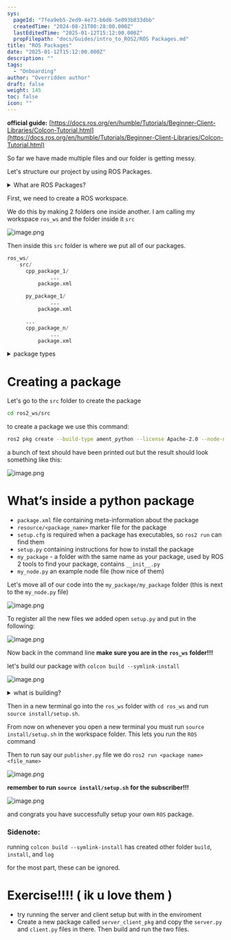 ```yaml
---
sys:
  pageId: "7fea9eb5-2ed9-4e73-b6d6-5e093b833dbb"
  createdTime: "2024-08-21T00:28:00.000Z"
  lastEditedTime: "2025-01-12T15:12:00.000Z"
  propFilepath: "docs/Guides/intro_to_ROS2/ROS Packages.md"
title: "ROS Packages"
date: "2025-01-12T15:12:00.000Z"
description: ""
tags:
  - "Onboarding"
author: "Overridden author"
draft: false
weight: 145
toc: false
icon: ""
---
```


**official guide:** [https://docs.ros.org/en/humble/Tutorials/Beginner-Client-Libraries/Colcon-Tutorial.html](https://docs.ros.org/en/humble/Tutorials/Beginner-Client-Libraries/Colcon-Tutorial.html)

So far we have made multiple files and our folder is getting messy.

Let's structure our project by using ROS Packages.

<details>

<summary>What are ROS Packages?</summary>

ROS Packages are, as the name implies, packages of code that are highly sharable between ROS developers.

They consist of a folder, `package.xml` file, and source code

```python
      cpp_package_1/
		      ... imagine much code files here ..
          package.xml
```

</details>

First, we need to create a ROS workspace.

We do this by making 2 folders one inside another. I am calling my workspace `ros_ws` and the folder inside it `src`

![image.png](https://prod-files-secure.s3.us-west-2.amazonaws.com/d518164a-d88e-44d1-a4ee-3adb3bd8bce0/70706947-fd18-4537-a67b-e12946812d31/image.png?X-Amz-Algorithm=AWS4-HMAC-SHA256&X-Amz-Content-Sha256=UNSIGNED-PAYLOAD&X-Amz-Credential=ASIAZI2LB466RPQWCAUV%2F20250626%2Fus-west-2%2Fs3%2Faws4_request&X-Amz-Date=20250626T140214Z&X-Amz-Expires=3600&X-Amz-Security-Token=IQoJb3JpZ2luX2VjEGYaCXVzLXdlc3QtMiJGMEQCICXDY%2BksV8DlZB0xElh3IG86FoOPvWeMSjhdDV1EOtXjAiBMMW7KfEj74KxZUyleVav0C6hVaIqOTEtHJRF3pilXDCr%2FAwhfEAAaDDYzNzQyMzE4MzgwNSIMBlOyYO072MrCoi0XKtwDkxb9AHsvuAjdDbZju9plDPaRg3b0zEFcpes3AltUX%2B9ImRAsHqwG05uzdT4%2B0OTk2lLmcEkVGoMERAZFJqa0ZTh2DMy8q%2FYuGgLjylAs9u63CVHrUunxhFpS93UkgJp7P4WvjtqnYcg7apNqtgA4S3J9yklPQ3zGPz7vVyAilbP8I7nq5h%2FOA%2BWUkCGATamK%2B9aft1TQWV9UcMGXH643AaiYz4rVwtivzDdzhGD%2BuwepJWkjcuuFGTAV82Y0v9lzbIQ6zDRtrxQAQWrIud8KF%2FmmbE%2Fa8EHYBJGd8q4mu2Tax%2FNQMZYoSlK%2FHb%2FWtNvxsMQkJDu4R7Vt0LeQu7ViioLTz6kxMfG2gLoYX2FG%2BWJbluo4s2tATixTI6qZDExtkQcbu4utTjD8m0ScyeNfK5oBFlsz63jZmzNUxJx48%2Bco5%2FXWIqIEgQpCsqYYNl37cEmTVqU19QkFHVJAxHQtAr9Nd3AsahmYChXPWPKUvBs6pt7OnyP8vknBGbAfzRodd9Qrj4PtJ2GwWdsvw2hEMA9m7Ev051fOJSF2E3v%2BMFx13amY%2BDaDl8MR5Akd6Vd5VkRAOMGgG%2BQn6w%2FhT4WUjiwGHS69XHJ0x5GfC8lFtodCGXHdJ6%2BL69albcwwzJ31wgY6pgErEE5A1tQtEKCvybN06EaBY72qbPPDV1ztFITAdWW9aQXmGLSMVs4YjmnDBkhr%2BmSF8n8HVPwgx%2FLMliJ909mNiUhWvibtyHXtUYiNKqcY48SfSBdRFwogjKa%2FHt56Qpv5P8gur8OZTuk%2BLcWb90CcKcpAC9FN7f7kZljDQOzuK%2FCq9s%2BUnmALN8IwSIf8rv%2BURwWNps89egDTdxA2AjsuaTPrcSqh&X-Amz-Signature=2ffca9508557e354584f51e6ba270ffaab7bf86aa9804f2bee7cfaf256b415c1&X-Amz-SignedHeaders=host&x-amz-checksum-mode=ENABLED&x-id=GetObject)

Then inside this `src` folder is where we put all of our packages.

```python
ros_ws/
    src/
      cpp_package_1/
		      ...
          package.xml

      py_package_1/
		      ...
          package.xml

      ...
      cpp_package_n/
		      ...
          package.xml

```

<details>

<summary>package types</summary>

packages can be either `C++` or python.

the intern file structure is different for each but for this guide we will stick to creating python packages

</details>

# Creating a package

Let's go to the `src` folder to create the package

```bash
cd ros2_ws/src
```

to create a package we use this command:

```bash
ros2 pkg create --build-type ament_python --license Apache-2.0 --node-name my_node my_package
```

a bunch of text should have been printed out but the result should look something like this:

![image.png](https://prod-files-secure.s3.us-west-2.amazonaws.com/d518164a-d88e-44d1-a4ee-3adb3bd8bce0/e6cf1e3f-8512-4a3e-b131-079f800bf3e8/image.png?X-Amz-Algorithm=AWS4-HMAC-SHA256&X-Amz-Content-Sha256=UNSIGNED-PAYLOAD&X-Amz-Credential=ASIAZI2LB466RPQWCAUV%2F20250626%2Fus-west-2%2Fs3%2Faws4_request&X-Amz-Date=20250626T140214Z&X-Amz-Expires=3600&X-Amz-Security-Token=IQoJb3JpZ2luX2VjEGYaCXVzLXdlc3QtMiJGMEQCICXDY%2BksV8DlZB0xElh3IG86FoOPvWeMSjhdDV1EOtXjAiBMMW7KfEj74KxZUyleVav0C6hVaIqOTEtHJRF3pilXDCr%2FAwhfEAAaDDYzNzQyMzE4MzgwNSIMBlOyYO072MrCoi0XKtwDkxb9AHsvuAjdDbZju9plDPaRg3b0zEFcpes3AltUX%2B9ImRAsHqwG05uzdT4%2B0OTk2lLmcEkVGoMERAZFJqa0ZTh2DMy8q%2FYuGgLjylAs9u63CVHrUunxhFpS93UkgJp7P4WvjtqnYcg7apNqtgA4S3J9yklPQ3zGPz7vVyAilbP8I7nq5h%2FOA%2BWUkCGATamK%2B9aft1TQWV9UcMGXH643AaiYz4rVwtivzDdzhGD%2BuwepJWkjcuuFGTAV82Y0v9lzbIQ6zDRtrxQAQWrIud8KF%2FmmbE%2Fa8EHYBJGd8q4mu2Tax%2FNQMZYoSlK%2FHb%2FWtNvxsMQkJDu4R7Vt0LeQu7ViioLTz6kxMfG2gLoYX2FG%2BWJbluo4s2tATixTI6qZDExtkQcbu4utTjD8m0ScyeNfK5oBFlsz63jZmzNUxJx48%2Bco5%2FXWIqIEgQpCsqYYNl37cEmTVqU19QkFHVJAxHQtAr9Nd3AsahmYChXPWPKUvBs6pt7OnyP8vknBGbAfzRodd9Qrj4PtJ2GwWdsvw2hEMA9m7Ev051fOJSF2E3v%2BMFx13amY%2BDaDl8MR5Akd6Vd5VkRAOMGgG%2BQn6w%2FhT4WUjiwGHS69XHJ0x5GfC8lFtodCGXHdJ6%2BL69albcwwzJ31wgY6pgErEE5A1tQtEKCvybN06EaBY72qbPPDV1ztFITAdWW9aQXmGLSMVs4YjmnDBkhr%2BmSF8n8HVPwgx%2FLMliJ909mNiUhWvibtyHXtUYiNKqcY48SfSBdRFwogjKa%2FHt56Qpv5P8gur8OZTuk%2BLcWb90CcKcpAC9FN7f7kZljDQOzuK%2FCq9s%2BUnmALN8IwSIf8rv%2BURwWNps89egDTdxA2AjsuaTPrcSqh&X-Amz-Signature=82d4efe212c6e78767b62e7cd722b0fbd5db732dbd8a41524da9e52a5057ec42&X-Amz-SignedHeaders=host&x-amz-checksum-mode=ENABLED&x-id=GetObject)

# What’s inside a python package

- `package.xml` file containing meta-information about the package
- `resource/<package_name>` marker file for the package
- `setup.cfg` is required when a package has executables, so `ros2 run` can find them
- `setup.py` containing instructions for how to install the package
- `my_package` - a folder with the same name as your package, used by ROS 2 tools to find your package, contains `__init__.py`
- `my_node.py` an example node file (how nice of them)

Let's move all of our code into the `my_package/my_package` folder (this is next to the `my_node.py` file)

![image.png](https://prod-files-secure.s3.us-west-2.amazonaws.com/d518164a-d88e-44d1-a4ee-3adb3bd8bce0/9ce58f11-0da9-4d3e-b86d-506a9685d378/image.png?X-Amz-Algorithm=AWS4-HMAC-SHA256&X-Amz-Content-Sha256=UNSIGNED-PAYLOAD&X-Amz-Credential=ASIAZI2LB466RPQWCAUV%2F20250626%2Fus-west-2%2Fs3%2Faws4_request&X-Amz-Date=20250626T140214Z&X-Amz-Expires=3600&X-Amz-Security-Token=IQoJb3JpZ2luX2VjEGYaCXVzLXdlc3QtMiJGMEQCICXDY%2BksV8DlZB0xElh3IG86FoOPvWeMSjhdDV1EOtXjAiBMMW7KfEj74KxZUyleVav0C6hVaIqOTEtHJRF3pilXDCr%2FAwhfEAAaDDYzNzQyMzE4MzgwNSIMBlOyYO072MrCoi0XKtwDkxb9AHsvuAjdDbZju9plDPaRg3b0zEFcpes3AltUX%2B9ImRAsHqwG05uzdT4%2B0OTk2lLmcEkVGoMERAZFJqa0ZTh2DMy8q%2FYuGgLjylAs9u63CVHrUunxhFpS93UkgJp7P4WvjtqnYcg7apNqtgA4S3J9yklPQ3zGPz7vVyAilbP8I7nq5h%2FOA%2BWUkCGATamK%2B9aft1TQWV9UcMGXH643AaiYz4rVwtivzDdzhGD%2BuwepJWkjcuuFGTAV82Y0v9lzbIQ6zDRtrxQAQWrIud8KF%2FmmbE%2Fa8EHYBJGd8q4mu2Tax%2FNQMZYoSlK%2FHb%2FWtNvxsMQkJDu4R7Vt0LeQu7ViioLTz6kxMfG2gLoYX2FG%2BWJbluo4s2tATixTI6qZDExtkQcbu4utTjD8m0ScyeNfK5oBFlsz63jZmzNUxJx48%2Bco5%2FXWIqIEgQpCsqYYNl37cEmTVqU19QkFHVJAxHQtAr9Nd3AsahmYChXPWPKUvBs6pt7OnyP8vknBGbAfzRodd9Qrj4PtJ2GwWdsvw2hEMA9m7Ev051fOJSF2E3v%2BMFx13amY%2BDaDl8MR5Akd6Vd5VkRAOMGgG%2BQn6w%2FhT4WUjiwGHS69XHJ0x5GfC8lFtodCGXHdJ6%2BL69albcwwzJ31wgY6pgErEE5A1tQtEKCvybN06EaBY72qbPPDV1ztFITAdWW9aQXmGLSMVs4YjmnDBkhr%2BmSF8n8HVPwgx%2FLMliJ909mNiUhWvibtyHXtUYiNKqcY48SfSBdRFwogjKa%2FHt56Qpv5P8gur8OZTuk%2BLcWb90CcKcpAC9FN7f7kZljDQOzuK%2FCq9s%2BUnmALN8IwSIf8rv%2BURwWNps89egDTdxA2AjsuaTPrcSqh&X-Amz-Signature=5406a21d927b6e602cb702aa8f9a1c8fa2995aa94c34e0d93c7278908e6c83b5&X-Amz-SignedHeaders=host&x-amz-checksum-mode=ENABLED&x-id=GetObject)

To register all the new files we added open `setup.py` and put in the following:

![image.png](https://prod-files-secure.s3.us-west-2.amazonaws.com/d518164a-d88e-44d1-a4ee-3adb3bd8bce0/1cd7c262-4cae-4496-9d75-c178537d24a2/image.png?X-Amz-Algorithm=AWS4-HMAC-SHA256&X-Amz-Content-Sha256=UNSIGNED-PAYLOAD&X-Amz-Credential=ASIAZI2LB466RPQWCAUV%2F20250626%2Fus-west-2%2Fs3%2Faws4_request&X-Amz-Date=20250626T140214Z&X-Amz-Expires=3600&X-Amz-Security-Token=IQoJb3JpZ2luX2VjEGYaCXVzLXdlc3QtMiJGMEQCICXDY%2BksV8DlZB0xElh3IG86FoOPvWeMSjhdDV1EOtXjAiBMMW7KfEj74KxZUyleVav0C6hVaIqOTEtHJRF3pilXDCr%2FAwhfEAAaDDYzNzQyMzE4MzgwNSIMBlOyYO072MrCoi0XKtwDkxb9AHsvuAjdDbZju9plDPaRg3b0zEFcpes3AltUX%2B9ImRAsHqwG05uzdT4%2B0OTk2lLmcEkVGoMERAZFJqa0ZTh2DMy8q%2FYuGgLjylAs9u63CVHrUunxhFpS93UkgJp7P4WvjtqnYcg7apNqtgA4S3J9yklPQ3zGPz7vVyAilbP8I7nq5h%2FOA%2BWUkCGATamK%2B9aft1TQWV9UcMGXH643AaiYz4rVwtivzDdzhGD%2BuwepJWkjcuuFGTAV82Y0v9lzbIQ6zDRtrxQAQWrIud8KF%2FmmbE%2Fa8EHYBJGd8q4mu2Tax%2FNQMZYoSlK%2FHb%2FWtNvxsMQkJDu4R7Vt0LeQu7ViioLTz6kxMfG2gLoYX2FG%2BWJbluo4s2tATixTI6qZDExtkQcbu4utTjD8m0ScyeNfK5oBFlsz63jZmzNUxJx48%2Bco5%2FXWIqIEgQpCsqYYNl37cEmTVqU19QkFHVJAxHQtAr9Nd3AsahmYChXPWPKUvBs6pt7OnyP8vknBGbAfzRodd9Qrj4PtJ2GwWdsvw2hEMA9m7Ev051fOJSF2E3v%2BMFx13amY%2BDaDl8MR5Akd6Vd5VkRAOMGgG%2BQn6w%2FhT4WUjiwGHS69XHJ0x5GfC8lFtodCGXHdJ6%2BL69albcwwzJ31wgY6pgErEE5A1tQtEKCvybN06EaBY72qbPPDV1ztFITAdWW9aQXmGLSMVs4YjmnDBkhr%2BmSF8n8HVPwgx%2FLMliJ909mNiUhWvibtyHXtUYiNKqcY48SfSBdRFwogjKa%2FHt56Qpv5P8gur8OZTuk%2BLcWb90CcKcpAC9FN7f7kZljDQOzuK%2FCq9s%2BUnmALN8IwSIf8rv%2BURwWNps89egDTdxA2AjsuaTPrcSqh&X-Amz-Signature=a7709227f3bdeb537508b96dc6db5d362856479696ef482db1b052fbde38e4bc&X-Amz-SignedHeaders=host&x-amz-checksum-mode=ENABLED&x-id=GetObject)

Now back in the command line **make sure you are in the** **`ros_ws`** **folder!!!**

let's build our package with `colcon build --symlink-install`

![image.png](https://prod-files-secure.s3.us-west-2.amazonaws.com/d518164a-d88e-44d1-a4ee-3adb3bd8bce0/2f2a0d27-b173-48fd-b189-5f5c0ce65619/image.png?X-Amz-Algorithm=AWS4-HMAC-SHA256&X-Amz-Content-Sha256=UNSIGNED-PAYLOAD&X-Amz-Credential=ASIAZI2LB466RPQWCAUV%2F20250626%2Fus-west-2%2Fs3%2Faws4_request&X-Amz-Date=20250626T140214Z&X-Amz-Expires=3600&X-Amz-Security-Token=IQoJb3JpZ2luX2VjEGYaCXVzLXdlc3QtMiJGMEQCICXDY%2BksV8DlZB0xElh3IG86FoOPvWeMSjhdDV1EOtXjAiBMMW7KfEj74KxZUyleVav0C6hVaIqOTEtHJRF3pilXDCr%2FAwhfEAAaDDYzNzQyMzE4MzgwNSIMBlOyYO072MrCoi0XKtwDkxb9AHsvuAjdDbZju9plDPaRg3b0zEFcpes3AltUX%2B9ImRAsHqwG05uzdT4%2B0OTk2lLmcEkVGoMERAZFJqa0ZTh2DMy8q%2FYuGgLjylAs9u63CVHrUunxhFpS93UkgJp7P4WvjtqnYcg7apNqtgA4S3J9yklPQ3zGPz7vVyAilbP8I7nq5h%2FOA%2BWUkCGATamK%2B9aft1TQWV9UcMGXH643AaiYz4rVwtivzDdzhGD%2BuwepJWkjcuuFGTAV82Y0v9lzbIQ6zDRtrxQAQWrIud8KF%2FmmbE%2Fa8EHYBJGd8q4mu2Tax%2FNQMZYoSlK%2FHb%2FWtNvxsMQkJDu4R7Vt0LeQu7ViioLTz6kxMfG2gLoYX2FG%2BWJbluo4s2tATixTI6qZDExtkQcbu4utTjD8m0ScyeNfK5oBFlsz63jZmzNUxJx48%2Bco5%2FXWIqIEgQpCsqYYNl37cEmTVqU19QkFHVJAxHQtAr9Nd3AsahmYChXPWPKUvBs6pt7OnyP8vknBGbAfzRodd9Qrj4PtJ2GwWdsvw2hEMA9m7Ev051fOJSF2E3v%2BMFx13amY%2BDaDl8MR5Akd6Vd5VkRAOMGgG%2BQn6w%2FhT4WUjiwGHS69XHJ0x5GfC8lFtodCGXHdJ6%2BL69albcwwzJ31wgY6pgErEE5A1tQtEKCvybN06EaBY72qbPPDV1ztFITAdWW9aQXmGLSMVs4YjmnDBkhr%2BmSF8n8HVPwgx%2FLMliJ909mNiUhWvibtyHXtUYiNKqcY48SfSBdRFwogjKa%2FHt56Qpv5P8gur8OZTuk%2BLcWb90CcKcpAC9FN7f7kZljDQOzuK%2FCq9s%2BUnmALN8IwSIf8rv%2BURwWNps89egDTdxA2AjsuaTPrcSqh&X-Amz-Signature=3439d41e1754ee2ff46c853587e41421c9b86d90be34b2ee1dd2b4582954747d&X-Amz-SignedHeaders=host&x-amz-checksum-mode=ENABLED&x-id=GetObject)

<details>

<summary>what is building?</summary>

if you are a CS major at Rose-Hulman you will learn the answer to this in CSSE132

but TLDR; is it combines all the code files into one program that can be run easily 

</details>

Then in a new terminal go into the `ros_ws` folder with `cd ros_ws` and run `source install/setup.sh`. 

From now on whenever you open a new terminal you must run `source install/setup.sh` in the workspace folder. This lets you run the `ROS` command

Then to run say our `publisher.py` file we do `ros2 run <package name> <file_name>`

![image.png](https://prod-files-secure.s3.us-west-2.amazonaws.com/d518164a-d88e-44d1-a4ee-3adb3bd8bce0/4f4b1219-3a44-4632-aa0a-ce3471699f59/image.png?X-Amz-Algorithm=AWS4-HMAC-SHA256&X-Amz-Content-Sha256=UNSIGNED-PAYLOAD&X-Amz-Credential=ASIAZI2LB466RPQWCAUV%2F20250626%2Fus-west-2%2Fs3%2Faws4_request&X-Amz-Date=20250626T140214Z&X-Amz-Expires=3600&X-Amz-Security-Token=IQoJb3JpZ2luX2VjEGYaCXVzLXdlc3QtMiJGMEQCICXDY%2BksV8DlZB0xElh3IG86FoOPvWeMSjhdDV1EOtXjAiBMMW7KfEj74KxZUyleVav0C6hVaIqOTEtHJRF3pilXDCr%2FAwhfEAAaDDYzNzQyMzE4MzgwNSIMBlOyYO072MrCoi0XKtwDkxb9AHsvuAjdDbZju9plDPaRg3b0zEFcpes3AltUX%2B9ImRAsHqwG05uzdT4%2B0OTk2lLmcEkVGoMERAZFJqa0ZTh2DMy8q%2FYuGgLjylAs9u63CVHrUunxhFpS93UkgJp7P4WvjtqnYcg7apNqtgA4S3J9yklPQ3zGPz7vVyAilbP8I7nq5h%2FOA%2BWUkCGATamK%2B9aft1TQWV9UcMGXH643AaiYz4rVwtivzDdzhGD%2BuwepJWkjcuuFGTAV82Y0v9lzbIQ6zDRtrxQAQWrIud8KF%2FmmbE%2Fa8EHYBJGd8q4mu2Tax%2FNQMZYoSlK%2FHb%2FWtNvxsMQkJDu4R7Vt0LeQu7ViioLTz6kxMfG2gLoYX2FG%2BWJbluo4s2tATixTI6qZDExtkQcbu4utTjD8m0ScyeNfK5oBFlsz63jZmzNUxJx48%2Bco5%2FXWIqIEgQpCsqYYNl37cEmTVqU19QkFHVJAxHQtAr9Nd3AsahmYChXPWPKUvBs6pt7OnyP8vknBGbAfzRodd9Qrj4PtJ2GwWdsvw2hEMA9m7Ev051fOJSF2E3v%2BMFx13amY%2BDaDl8MR5Akd6Vd5VkRAOMGgG%2BQn6w%2FhT4WUjiwGHS69XHJ0x5GfC8lFtodCGXHdJ6%2BL69albcwwzJ31wgY6pgErEE5A1tQtEKCvybN06EaBY72qbPPDV1ztFITAdWW9aQXmGLSMVs4YjmnDBkhr%2BmSF8n8HVPwgx%2FLMliJ909mNiUhWvibtyHXtUYiNKqcY48SfSBdRFwogjKa%2FHt56Qpv5P8gur8OZTuk%2BLcWb90CcKcpAC9FN7f7kZljDQOzuK%2FCq9s%2BUnmALN8IwSIf8rv%2BURwWNps89egDTdxA2AjsuaTPrcSqh&X-Amz-Signature=f8c79208421151ac4edf78c4426c6ab48933cc49883d0900776de68405484ecc&X-Amz-SignedHeaders=host&x-amz-checksum-mode=ENABLED&x-id=GetObject)

**remember to run** **`source install/setup.sh`** **for the subscriber!!!**

![image.png](https://prod-files-secure.s3.us-west-2.amazonaws.com/d518164a-d88e-44d1-a4ee-3adb3bd8bce0/02121119-dad4-49ec-8356-c956108b4243/image.png?X-Amz-Algorithm=AWS4-HMAC-SHA256&X-Amz-Content-Sha256=UNSIGNED-PAYLOAD&X-Amz-Credential=ASIAZI2LB466RPQWCAUV%2F20250626%2Fus-west-2%2Fs3%2Faws4_request&X-Amz-Date=20250626T140214Z&X-Amz-Expires=3600&X-Amz-Security-Token=IQoJb3JpZ2luX2VjEGYaCXVzLXdlc3QtMiJGMEQCICXDY%2BksV8DlZB0xElh3IG86FoOPvWeMSjhdDV1EOtXjAiBMMW7KfEj74KxZUyleVav0C6hVaIqOTEtHJRF3pilXDCr%2FAwhfEAAaDDYzNzQyMzE4MzgwNSIMBlOyYO072MrCoi0XKtwDkxb9AHsvuAjdDbZju9plDPaRg3b0zEFcpes3AltUX%2B9ImRAsHqwG05uzdT4%2B0OTk2lLmcEkVGoMERAZFJqa0ZTh2DMy8q%2FYuGgLjylAs9u63CVHrUunxhFpS93UkgJp7P4WvjtqnYcg7apNqtgA4S3J9yklPQ3zGPz7vVyAilbP8I7nq5h%2FOA%2BWUkCGATamK%2B9aft1TQWV9UcMGXH643AaiYz4rVwtivzDdzhGD%2BuwepJWkjcuuFGTAV82Y0v9lzbIQ6zDRtrxQAQWrIud8KF%2FmmbE%2Fa8EHYBJGd8q4mu2Tax%2FNQMZYoSlK%2FHb%2FWtNvxsMQkJDu4R7Vt0LeQu7ViioLTz6kxMfG2gLoYX2FG%2BWJbluo4s2tATixTI6qZDExtkQcbu4utTjD8m0ScyeNfK5oBFlsz63jZmzNUxJx48%2Bco5%2FXWIqIEgQpCsqYYNl37cEmTVqU19QkFHVJAxHQtAr9Nd3AsahmYChXPWPKUvBs6pt7OnyP8vknBGbAfzRodd9Qrj4PtJ2GwWdsvw2hEMA9m7Ev051fOJSF2E3v%2BMFx13amY%2BDaDl8MR5Akd6Vd5VkRAOMGgG%2BQn6w%2FhT4WUjiwGHS69XHJ0x5GfC8lFtodCGXHdJ6%2BL69albcwwzJ31wgY6pgErEE5A1tQtEKCvybN06EaBY72qbPPDV1ztFITAdWW9aQXmGLSMVs4YjmnDBkhr%2BmSF8n8HVPwgx%2FLMliJ909mNiUhWvibtyHXtUYiNKqcY48SfSBdRFwogjKa%2FHt56Qpv5P8gur8OZTuk%2BLcWb90CcKcpAC9FN7f7kZljDQOzuK%2FCq9s%2BUnmALN8IwSIf8rv%2BURwWNps89egDTdxA2AjsuaTPrcSqh&X-Amz-Signature=02d7c32f3c602c5ebf798414ba4432eaebae66e12cdef0e468c4670d64f11b15&X-Amz-SignedHeaders=host&x-amz-checksum-mode=ENABLED&x-id=GetObject)

and congrats you have successfully setup your own `ROS` package.

### Sidenote:

running `colcon build --symlink-install` has created other folder `build`, `install`, and `log`

for the most part, these can be ignored.

# Exercise!!!! ( ik u love them )

- try running the server and client setup but with in the enviroment
- Create a new package called `server_client_pkg` and copy the `server.py` and `client.py` files in there. Then build and run the two files.
